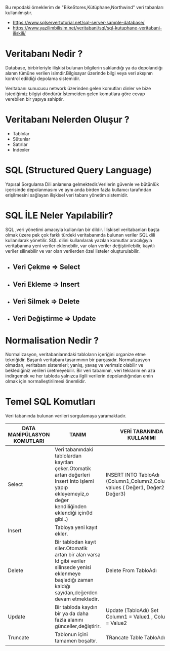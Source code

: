 Bu repodaki örneklerim de "BikeStores,Kütüphane,Northwind" veri tabanları kullanılmıştır.

* https://www.sqlservertutorial.net/sql-server-sample-database/
* https://www.yazilimbilisim.net/veritabani/sql/sql-kutuphane-veritabani-iliskili/


# Veritabanı Nedir ?
Database, birbirleriyle ilişkisi bulunan bilgilerin saklandığı ya da depolandığı alanın tümüne verilen isimdir.Bilgisayar üzerinde bilgi veya veri akışının kontrol edildiği depolama sistemidir.

Veritabanı sunucusu network üzerinden gelen komutları dinler ve bize istediğimiz bilgiyi döndürür.İstemciden gelen komutlara göre cevap verebilen bir yapıya sahiptir.

# Veritabanı Nelerden Oluşur ?
* Tablolar
* Sütunlar
* Satırlar
* Indexler

# SQL (Structured Query Language)
Yapısal Sorgulama Dili anlamına gelmektedir.Verilerin güvenle ve bütünlük içerisinde depolanmasını ve aynı anda birden fazla kullanıcı tarafından erişilmesini sağlayan ilişkisel veri tabanı yönetim sistemidir.

 # SQL İLE Neler Yapılabilir?
SQL ,veri yönetimi amacıyla kullanılan bir dildir. İlişkisel veritabanları başta olmak üzere pek çok farklı türdeki veritabanında bulunan veriler SQL dili kullanılarak yönetilir. SQL dilini kullanılarak yazılan komutlar aracılığıyla veritabanına yeni veriler eklenebilir, var olan veriler değiştirilebilir, kayıtlı veriler silinebilir ve var olan verilerden özel listeler oluşturulabilir.

* ## Veri Çekme => Select      
* ## Veri Ekleme => Insert
* ## Veri Silmek => Delete
* ## Veri Değiştirme => Update

# Normalisation Nedir ?
Normalizasyon, veritabanlarındaki tabloların içeriğini organize etme tekniğidir. Başarılı veritabanı tasarımının bir parçasıdır. Normalizasyon olmadan, veritabanı sistemleri; yanlış, yavaş ve verimsiz olabilir ve beklediğiniz verileri üretmeyebilir.
Bir veri tabanının, veri tekrarını en aza indirgemek ve her tabloda yalnızca ilgili verilerin depolandığından emin olmak için normalleştirilmesi önemlidir.


# Temel SQL Komutları 
Veri tabanında bulunan verileri sorgulamaya yaramaktadır.

DATA MANİPÜLASYON KOMUTLARI |  TANIM | VERİ TABANINDA KULLANIMI
---------------------|------------ | -------------------- |
 Select | Veri tabanındaki tablolardan kayıtları çeker.Otomatik artan değerleri Insert Into işlemi yapıp ekleyemeyiz,o değer kendiliğinden eklendiği için(Id gibi..) | INSERT INTO TabloAdı (Column1,Column2,Column3) values ( Değer1, Değer2 , Değer3)
 Insert | Tabloya yeni kayıt ekler. |      
 Delete | Bir tablodan kayıt siler.Otomatik artan bir alan varsa Id gibi veriler silinsede yenisi eklenmeye başladığı zaman kaldığı sayıdan,değerden devam etmektedir.| Delete From TabloAdı
 Update |Bir tabloda kaydın bir ya da daha fazla alanını günceller,değiştirir. | Update (TabloAdı) Set Column1 = Value1 , Column2 = Value2
 Truncate | Tablonun içini tamamen boşaltır. | TRancate Table TabloAdı
 








